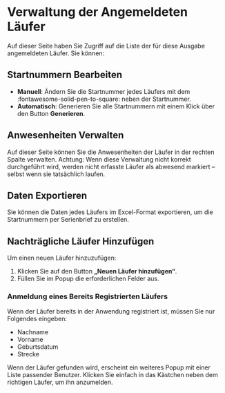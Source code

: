 # Verwaltung der Angemeldeten Läufer

Auf dieser Seite haben Sie Zugriff auf die Liste der für diese Ausgabe angemeldeten Läufer. Sie können:

## Startnummern Bearbeiten

- **Manuell**: Ändern Sie die Startnummer jedes Läufers mit dem :fontawesome-solid-pen-to-square: neben der Startnummer.
- **Automatisch**: Generieren Sie alle Startnummern mit einem Klick über den Button **Generieren**.

## Anwesenheiten Verwalten

Auf dieser Seite können Sie die Anwesenheiten der Läufer in der rechten Spalte verwalten. Achtung: Wenn diese Verwaltung nicht korrekt durchgeführt wird, werden nicht erfasste Läufer als abwesend markiert – selbst wenn sie tatsächlich laufen.

## Daten Exportieren

Sie können die Daten jedes Läufers im Excel-Format exportieren, um die Startnummern per Serienbrief zu erstellen.

## Nachträgliche Läufer Hinzufügen

Um einen neuen Läufer hinzuzufügen:

1. Klicken Sie auf den Button **„Neuen Läufer hinzufügen“**.
2. Füllen Sie im Popup die erforderlichen Felder aus.

### Anmeldung eines Bereits Registrierten Läufers

Wenn der Läufer bereits in der Anwendung registriert ist, müssen Sie nur Folgendes eingeben:
- Nachname
- Vorname
- Geburtsdatum
- Strecke

Wenn der Läufer gefunden wird, erscheint ein weiteres Popup mit einer Liste passender Benutzer. Klicken Sie einfach in das Kästchen neben dem richtigen Läufer, um ihn anzumelden.
